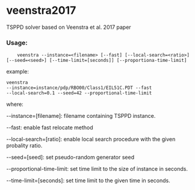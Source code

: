 # veenstra2017

TSPPD solver based on Veenstra et al. 2017 paper

### Usage:

```
    veenstra --instance=<filename> [--fast] [--local-search=<ratio>] [--seed=<seed>] [--time-limit=[seconds]] [--proportiona-time-limit]
```

example:

```
veenstra
--instance=instance/pdp/RBO00/Class1/EIL51C.PDT --fast
--local-search=0.1 --seed=42 --proportional-time-limit
```

where:

--instance=[filename]: filename containing TSPPD instance.

--fast: enable fast relocate method

--local-search=[ratio]: enable local search procedure with the given probality ratio.

--seed=[seed]: set pseudo-random generator seed

--proportional-time-limit: set time limit to the size of instance in seconds.

--time-limit=[seconds]: set time limit to the given time in seconds.
